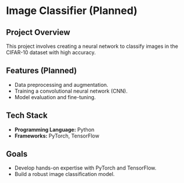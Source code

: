 # Image Classifier (Planned)

## Project Overview
This project involves creating a neural network to classify images in the CIFAR-10 dataset with high accuracy.

## Features (Planned)
- Data preprocessing and augmentation.
- Training a convolutional neural network (CNN).
- Model evaluation and fine-tuning.

## Tech Stack
- **Programming Language:** Python
- **Frameworks:** PyTorch, TensorFlow

## Goals
- Develop hands-on expertise with PyTorch and TensorFlow.
- Build a robust image classification model.
